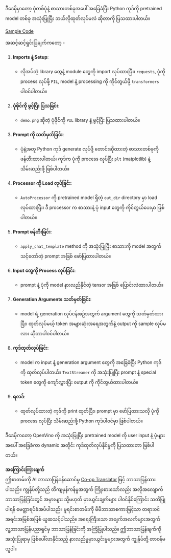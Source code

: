 <!--
CO_OP_TRANSLATOR_METADATA:
{
  "original_hash": "d7d7afa242a4a041ff4193546d4baf16",
  "translation_date": "2025-07-09T19:29:31+00:00",
  "source_file": "md/02.Application/04.Vision/Phi3/E2E_OpenVino_Phi3Vision.md",
  "language_code": "my"
}
-->
ဒီဒေမိုမှာတော့ ပုံတစ်ပုံနဲ့ စာသားတစ်ခုအပေါ် အခြေခံပြီး Python ကုဒ်ကို pretrained model တစ်ခု အသုံးပြုပြီး ဘယ်လိုထုတ်လုပ်မလဲ ဆိုတာကို ပြသထားပါတယ်။

[Sample Code](../../../../../../code/06.E2E/E2E_OpenVino_Phi3-vision.ipynb)

အဆင့်ဆင့်ရှင်းပြချက်ကတော့ -

1. **Imports နဲ့ Setup**:
   - လိုအပ်တဲ့ library တွေနဲ့ module တွေကို import လုပ်ထားပြီး၊ `requests`, ပုံကို process လုပ်ဖို့ `PIL`, model နဲ့ processing ကို ကိုင်တွယ်ဖို့ `transformers` ပါဝင်ပါတယ်။

2. **ပုံဖိုင်ကို ဖွင့်ပြီး ပြသခြင်း**:
   - `demo.png` ဆိုတဲ့ ပုံဖိုင်ကို `PIL` library နဲ့ ဖွင့်ပြီး ပြသထားပါတယ်။

3. **Prompt ကို သတ်မှတ်ခြင်း**:
   - ပုံနဲ့အတူ Python ကုဒ် generate လုပ်ဖို့ တောင်းဆိုထားတဲ့ စာသားတစ်ခုကို ဖန်တီးထားပါတယ်၊ ကုဒ်က ပုံကို process လုပ်ပြီး `plt` (matplotlib) နဲ့ သိမ်းဆည်းဖို့ ဖြစ်ပါတယ်။

4. **Processor ကို Load လုပ်ခြင်း**:
   - `AutoProcessor` ကို pretrained model ရှိတဲ့ `out_dir` directory မှာ load လုပ်ထားပြီး၊ ဒီ processor က စာသားနဲ့ ပုံ input တွေကို ကိုင်တွယ်ပေးမှာ ဖြစ်ပါတယ်။

5. **Prompt ဖန်တီးခြင်း**:
   - `apply_chat_template` method ကို အသုံးပြုပြီး စာသားကို model အတွက် သင့်တော်တဲ့ prompt အဖြစ် ဖော်ပြထားပါတယ်။

6. **Input တွေကို Process လုပ်ခြင်း**:
   - prompt နဲ့ ပုံကို model နားလည်နိုင်တဲ့ tensor အဖြစ် ပြောင်းလဲထားပါတယ်။

7. **Generation Arguments သတ်မှတ်ခြင်း**:
   - model ရဲ့ generation လုပ်ငန်းစဉ်အတွက် argument တွေကို သတ်မှတ်ထားပြီး၊ ထုတ်လုပ်မယ့် token အများဆုံးအရေအတွက်နဲ့ output ကို sample လုပ်မလား ဆိုတာပါဝင်ပါတယ်။

8. **ကုဒ်ထုတ်လုပ်ခြင်း**:
   - model က input နဲ့ generation argument တွေကို အခြေခံပြီး Python ကုဒ်ကို ထုတ်လုပ်ပါတယ်။ `TextStreamer` ကို အသုံးပြုပြီး prompt နဲ့ special token တွေကို ကျော်လွှားပြီး output ကို ကိုင်တွယ်ထားပါတယ်။

9. **ရလဒ်**:
   - ထုတ်လုပ်ထားတဲ့ ကုဒ်ကို print ထုတ်ပြီး၊ prompt မှာ ဖော်ပြထားသလို ပုံကို process လုပ်ပြီး သိမ်းဆည်းဖို့ Python ကုဒ်ပါဝင်မှာ ဖြစ်ပါတယ်။

ဒီဒေမိုကတော့ OpenVino ကို အသုံးပြုပြီး pretrained model ကို user input နဲ့ ပုံများအပေါ် အခြေခံကာ dynamic အတိုင်း ကုဒ်ထုတ်လုပ်နိုင်မှုကို ပြသထားတာ ဖြစ်ပါတယ်။

**အကြောင်းကြားချက်**  
ဤစာတမ်းကို AI ဘာသာပြန်ဝန်ဆောင်မှု [Co-op Translator](https://github.com/Azure/co-op-translator) ဖြင့် ဘာသာပြန်ထားပါသည်။ ကျွန်ုပ်တို့သည် တိကျမှန်ကန်မှုအတွက် ကြိုးစားသော်လည်း အလိုအလျောက် ဘာသာပြန်ခြင်းတွင် အမှားများ သို့မဟုတ် မှားယွင်းချက်များ ပါဝင်နိုင်ကြောင်း သတိပြုပါရန် မေတ္တာရပ်ခံအပ်ပါသည်။ မူရင်းစာတမ်းကို မိမိဘာသာစကားဖြင့်သာ တရားဝင်အရင်းအမြစ်အဖြစ် ယူဆသင့်ပါသည်။ အရေးကြီးသော အချက်အလက်များအတွက် လူ့ဘာသာပြန်ပညာရှင်မှ ဘာသာပြန်ခြင်းကို အကြံပြုပါသည်။ ဤဘာသာပြန်ချက်ကို အသုံးပြုရာမှ ဖြစ်ပေါ်လာနိုင်သည့် နားလည်မှုမှားယွင်းမှုများအတွက် ကျွန်ုပ်တို့ တာဝန်မယူပါ။